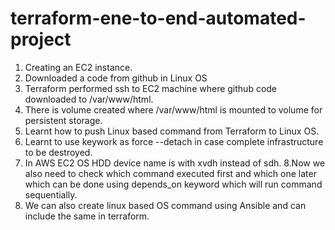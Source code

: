 # terraform-ene-to-end-automated-project
1. Creating an EC2 instance.
2. Downloaded a code from github in Linux OS
3. Terraform performed ssh to EC2 machine where github code downloaded to /var/www/html.
4. There is volume created where /var/www/html is mounted to volume for persistent storage.
5. Learnt how to push Linux based command from Terraform to Linux OS.
6. Learnt to use keywork as force --detach in case complete infrastructure to be destroyed.
7. In AWS EC2 OS HDD device name is with xvdh instead of sdh.
8.Now we also need to check which command executed first and which one later which can be done using depends_on keyword which will
run command sequentially.
9. We can also create linux based OS command using Ansible and can include the same in terraform.
